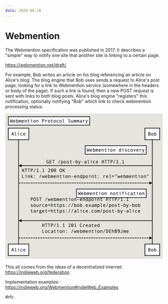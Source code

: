 ```yaml
---
date: 2020-08-10
---
```


# Webmention

The Webmention specification was published in 2017. It describes a "simple" way to notify one site that another site is linking to a certain page.

https://webmention.net/draft/

For example, Bob writes an article on his blog referencing an article on Alice's blog. The blog engine that Bob uses sends a request to Alice's post page, looking for a link to Webmention service (somewhere in the headers or body of the page). If such a link is found, then a new POST request is sent with links to both blog posts. Alice's blog engine "registers" this notification, optionally notifying "Bob" which link to check webmention processing status.

![Webmention sequence diagrams](webmention.png "Webmention sequence diagrams")

This all comes from the ideas of a decentralized internet:  
https://indieweb.org/federation

Implementation examples:  
https://indieweb.org/Webmention#IndieWeb_Examples

#rfc
